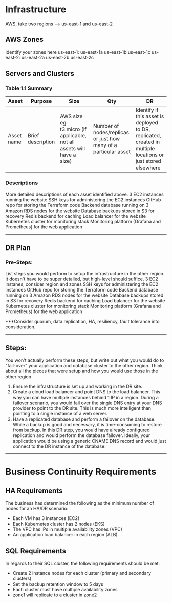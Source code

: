 # Infrastructure
AWS, take two regions --> us-east-1 and us-east-2

## AWS Zones
Identify your zones here
us-east-1: us-east-1a us-east-1b us-east-1c
us-east-2: us-east-2a us-east-2b us-east-2c

## Servers and Clusters


### Table 1.1 Summary
| Asset      | Purpose           | Size                                                                   | Qty                                                             | DR                                                                                                           |
|------------|-------------------|------------------------------------------------------------------------|-----------------------------------------------------------------|--------------------------------------------------------------------------------------------------------------|
| Asset name | Brief description | AWS size eg. t3.micro (if applicable, not all assets will have a size) | Number of nodes/replicas or just how many of a particular asset | Identify if this asset is deployed to DR, replicated, created in multiple locations or just stored elsewhere |

### Descriptions
More detailed descriptions of each asset identified above.
3 EC2 instances running the website
SSH keys for administering the EC2 instances
GitHub repo for storing the Terraform code
Backend database running on 3 Amazon RDS nodes for the website
Database backups stored in S3 for recovery
Redis backend for caching
Load balancer for the website
Kubernetes cluster for monitoring stack
Monitoring platform (Grafana and Prometheus) for the web application

********************************************************************************************************************************************
## DR Plan
### Pre-Steps:
List steps you would perform to setup the infrastructure in the other region. It doesn't have to be super detailed, but high-level should suffice.
3 EC2 instanes, consider region and zones
SSH keys for administering the EC2 instances
GitHub repo for storing the Terraform code
Backend database running on 3 Amazon RDS nodes for the website
Database backups stored in S3 for recovery
Redis backend for caching
Load balancer for the website
Kubernetes cluster for monitoring stack
Monitoring platform (Grafana and Prometheus) for the web application

***Consider quorum, data replication, HA, resiliency, fault tolerance into consideration.

********************************************************************************************************************************************
## Steps:
You won't actually perform these steps, but write out what you would do to "fail-over" your application and database cluster to the other region. Think about all the pieces that were setup and how you would use those in the other region

1. Ensure the infrastructure is set up and working in the DR site.
2. Create a cloud load balancer and point DNS to the load balancer. This way you can have multiple instances behind 1 IP in a region. During a failover scenario, you would fail over the single DNS entry at your DNS provider to point to the DR site. This is much more intelligent than pointing to a single instance of a web server.
3. Have a replicated database and perform a failover on the database. While a backup is good and necessary, it is time-consuming to restore from backup. In this DR step, you would have already configured replication and would perform the database failover. Ideally, your application would be using a generic CNAME DNS record and would just connect to the DR instance of the database.

 
 ********************************************************************************************************************************************
 
 # Business Continuity Requirements
 ## HA Requirements
 The business has determined the following as the minimum number of nodes for an HA/DR scenario:
- Each VM has 3 instances (EC2)
- Each Kubernetes cluster has 2 nodes (EKS)
- The VPC has IPs in multiple availability zones (VPC)
- An application load balancer in each region (ALB)

## SQL Requirements
In regards to their SQL cluster, the following requirements should be met:
- Create 2 instance nodes for each cluster (primary and secondary clusters)
- Set the backup retention window to 5 days
- Each cluster must have multiple availability zones
- zone1 will replicate to a cluster in zone2

